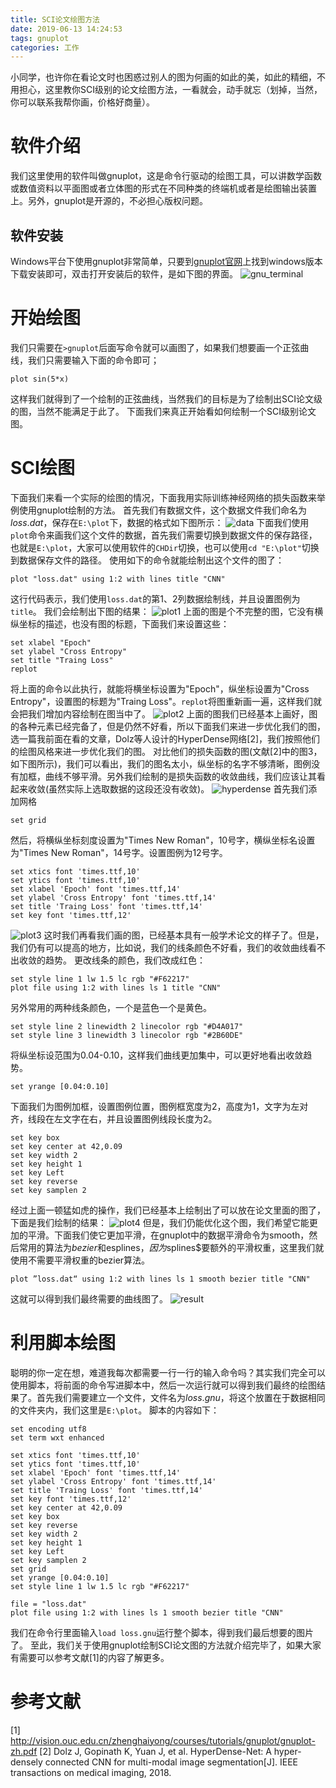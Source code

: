 ```yaml
---
title: SCI论文绘图方法
date: 2019-06-13 14:24:53
tags: gnuplot
categories: 工作
---
```

小同学，也许你在看论文时也困惑过别人的图为何画的如此的美，如此的精细，不用担心，这里教你SCI级别的论文绘图方法，一看就会，动手就忘（划掉，当然，你可以联系我帮你画，价格好商量）。

# 软件介绍
我们这里使用的软件叫做gnuplot，这是命令行驱动的绘图工具，可以讲数学函数或数值资料以平面图或者立体图的形式在不同种类的终端机或者是绘图输出装置上。另外，gnuplot是开源的，不必担心版权问题。

## 软件安装
Windows平台下使用gnuplot非常简单，只要到[gnuplot官网](http://www.gnuplot.info/)上找到windows版本下载安装即可，双击打开安装后的软件，是如下图的界面。
![gnu_terminal](https://raw.githubusercontent.com/hjyai94/Blog/master/source/uploads/gnuplot/gnu_terminal.png)

# 开始绘图
我们只需要在`>gnuplot`后面写命令就可以画图了，如果我们想要画一个正弦曲线，我们只需要输入下面的命令即可；
```
plot sin(5*x)
```
这样我们就得到了一个绘制的正弦曲线，当然我们的目标是为了绘制出SCI论文级的图，当然不能满足于此了。
下面我们来真正开始看如何绘制一个SCI级别论文图。

# SCI绘图
下面我们来看一个实际的绘图的情况，下面我用实际训练神经网络的损失函数来举例使用gnuplot绘制的方法。
首先我们有数据文件，这个数据文件我们命名为 $loss.dat$，保存在`E:\plot`下，数据的格式如下图所示：
![data](https://raw.githubusercontent.com/hjyai94/Blog/master/source/uploads/gnuplot/data.png)
下面我们使用`plot`命令来画我们这个文件的数据，首先我们需要切换到数据文件的保存路径，也就是`E:\plot`，大家可以使用软件的`CHDir`切换，也可以使用`cd "E:\plot"`切换到数据保存文件的路径。
使用如下的命令就能绘制出这个文件的图了：
```
plot "loss.dat" using 1:2 with lines title "CNN"
```
这行代码表示，我们使用`loss.dat`的第1、2列数据绘制线，并且设置图例为`title`。
我们会绘制出下图的结果：
![plot1](https://raw.githubusercontent.com/hjyai94/Blog/master/source/uploads/gnuplot/plot1.png)
上面的图是个不完整的图，它没有横纵坐标的描述，也没有图的标题，下面我们来设置这些：
```
set xlabel "Epoch" 
set ylabel "Cross Entropy" 
set title "Traing Loss"
replot
```
将上面的命令以此执行，就能将横坐标设置为"Epoch"，纵坐标设置为"Cross Entropy"，设置图的标题为"Traing Loss"。`replot`将图重新画一遍，这样我们就会把我们增加内容绘制在图当中了。
![plot2](https://raw.githubusercontent.com/hjyai94/Blog/master/source/uploads/gnuplot/plot2.png)
上面的图我们已经基本上画好，图的各种元素已经完备了，但是仍然不好看，所以下面我们来进一步优化我们的图，选一篇我前面在看的文章，Dolz等人设计的HyperDense网络[2]，我们按照他们的绘图风格来进一步优化我们的图。
对比他们的损失函数的图(文献[2]中的图3，如下图所示)，我们可以看出，我们的图名太小，纵坐标的名字不够清晰，图例没有加框，曲线不够平滑。另外我们绘制的是损失函数的收敛曲线，我们应该让其看起来收敛(虽然实际上选取数据的这段还没有收敛)。
![hyperdense](https://raw.githubusercontent.com/hjyai94/Blog/master/source/uploads/gnuplot/hyperdense.png)
首先我们添加网格
```
set grid
```
然后，将横纵坐标刻度设置为"Times New Roman"，10号字，横纵坐标名设置为"Times New Roman"，14号字。设置图例为12号字。
```
set xtics font 'times.ttf,10'
set ytics font 'times.ttf,10'
set xlabel 'Epoch' font 'times.ttf,14'
set ylabel 'Cross Entropy' font 'times.ttf,14'
set title 'Traing Loss' font 'times.ttf,14'
set key font 'times.ttf,12'
```
![plot3](https://raw.githubusercontent.com/hjyai94/Blog/master/source/uploads/gnuplot/plot3.png)
这时我们再看我们画的图，已经基本具有一般学术论文的样子了。但是，我们仍有可以提高的地方，比如说，我们的线条颜色不好看，我们的收敛曲线看不出收敛的趋势。
更改线条的颜色，我们改成红色：
```
set style line 1 lw 1.5 lc rgb "#F62217"
plot file using 1:2 with lines ls 1 title "CNN"
```
另外常用的两种线条颜色，一个是蓝色一个是黄色。
```
set style line 2 linewidth 2 linecolor rgb "#D4A017"
set style line 3 linewidth 3 linecolor rgb "#2B60DE"
```
将纵坐标设范围为0.04-0.10，这样我们曲线更加集中，可以更好地看出收敛趋势。
```
set yrange [0.04:0.10]
```
下面我们为图例加框，设置图例位置，图例框宽度为2，高度为1，文字为左对齐，线段在左文字在右，并且设置图例线段长度为2。
```
set key box
set key center at 42,0.09
set key width 2
set key height 1
set key Left
set key reverse
set key samplen 2
```
经过上面一顿猛如虎的操作，我们已经基本上绘制出了可以放在论文里面的图了，下面是我们绘制的结果：
![plot4](https://raw.githubusercontent.com/hjyai94/Blog/master/source/uploads/gnuplot/plot4.png)
但是，我们仍能优化这个图，我们希望它能更加的平滑。下面我们使它更加平滑，在gnuplot中的数据平滑命令为smooth，然后常用的算法为$bezier$和esplines$，因为$splines$要额外的平滑权重，这里我们就使用不需要平滑权重的bezier算法。
```
plot ”loss.dat“ using 1:2 with lines ls 1 smooth bezier title "CNN"
```
这就可以得到我们最终需要的曲线图了。
![result](https://raw.githubusercontent.com/hjyai94/Blog/master/source/uploads/gnuplot/result.png)

# 利用脚本绘图
聪明的你一定在想，难道我每次都需要一行一行的输入命令吗？其实我们完全可以使用脚本，将前面的命令写进脚本中，然后一次运行就可以得到我们最终的绘图结果了。首先我们需要建立一个文件，文件名为$loss.gnu$，将这个放置在于数据相同的文件夹内，我们这里是`E:\plot`。
脚本的内容如下：
```
set encoding utf8
set term wxt enhanced

set xtics font 'times.ttf,10'
set ytics font 'times.ttf,10'
set xlabel 'Epoch' font 'times.ttf,14'
set ylabel 'Cross Entropy' font 'times.ttf,14'
set title 'Traing Loss' font 'times.ttf,14'
set key font 'times.ttf,12'
set key center at 42,0.09
set key box
set key reverse
set key width 2
set key height 1
set key Left
set key samplen 2
set grid
set yrange [0.04:0.10]
set style line 1 lw 1.5 lc rgb "#F62217"

file = "loss.dat"
plot file using 1:2 with lines ls 1 smooth bezier title "CNN"
```
我们在命令行里面输入`load loss.gnu`运行整个脚本，得到我们最后想要的图片了。
至此，我们关于使用gnuplot绘制SCI论文图的方法就介绍完毕了，如果大家有需要可以参考文献[1]的内容了解更多。


# 参考文献
[1] http://vision.ouc.edu.cn/zhenghaiyong/courses/tutorials/gnuplot/gnuplot-zh.pdf
[2] Dolz J, Gopinath K, Yuan J, et al. HyperDense-Net: A hyper-densely connected CNN for multi-modal image segmentation[J]. IEEE transactions on medical imaging, 2018.




